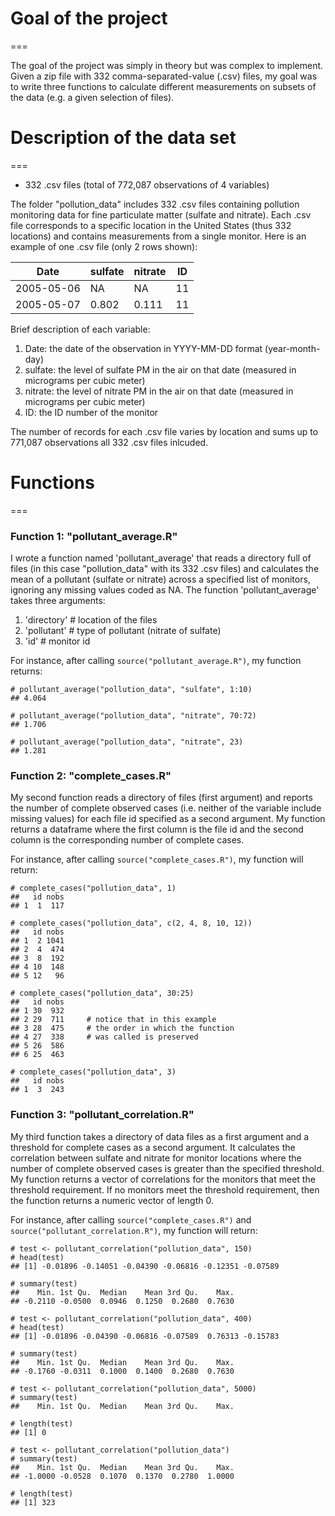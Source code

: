 # Goal of the project
===

The goal of the project was simply in theory but was complex to implement. Given a zip file with 332 comma-separated-value (.csv) files, my goal was to write three functions to calculate different measurements on subsets of the data (e.g. a given selection of files).
 

# Description of the data set
===

* 332 .csv files (total of 772,087 observations of 4 variables)
 
The folder "pollution_data" includes 332 .csv files containing pollution monitoring data for fine particulate matter (sulfate and nitrate). Each .csv file corresponds to a specific location in the United States (thus 332 locations) and contains measurements from a single monitor. Here is an example of one .csv file (only 2 rows shown):

Date| sulfate| nitrate| ID
-----|--------|--------|----
2005-05-06| NA| NA| 11
2005-05-07| 0.802| 0.111| 11

Brief description of each variable:
 
1. Date: the date of the observation in YYYY-MM-DD format (year-month-day)
2. sulfate: the level of sulfate PM in the air on that date (measured in micrograms per cubic meter)
3. nitrate: the level of nitrate PM in the air on that date (measured in micrograms per cubic meter)
4. ID: the ID number of the monitor


The number of records for each .csv file varies by location and sums up to 771,087 observations all 332 .csv files inlcuded.

# Functions
===
 
### Function 1: "pollutant_average.R"

I wrote a function named 'pollutant_average' that reads a directory full of files (in this case "pollution_data" with its 332 .csv files) and calculates the mean of a pollutant (sulfate or nitrate) across a specified list of monitors, ignoring any missing values coded as NA. The function 'pollutant_average' takes three arguments:

1. 'directory' # location of the files
2. 'pollutant' # type of pollutant (nitrate of sulfate)
3. 'id' # monitor id


For instance, after calling `source("pollutant_average.R")`, my function returns:

```
# pollutant_average("pollution_data", "sulfate", 1:10)
## 4.064

# pollutant_average("pollution_data", "nitrate", 70:72)
## 1.706

# pollutant_average("pollution_data", "nitrate", 23)
## 1.281
```



### Function 2: "complete_cases.R"

My second function reads a directory of files (first argument) and reports the number of complete observed cases (i.e. neither of the variable include missing values) for each file id specified as a second argument. My function returns a dataframe where the first column is the file id and the second column is the corresponding number of complete cases. 

For instance, after calling `source("complete_cases.R")`, my function will return:

```
# complete_cases("pollution_data", 1)
##   id nobs
## 1  1  117

# complete_cases("pollution_data", c(2, 4, 8, 10, 12))
##   id nobs
## 1  2 1041
## 2  4  474
## 3  8  192
## 4 10  148
## 5 12   96

# complete_cases("pollution_data", 30:25)
##   id nobs
## 1 30  932
## 2 29  711     # notice that in this example
## 3 28  475     # the order in which the function
## 4 27  338     # was called is preserved
## 5 26  586     
## 6 25  463

# complete_cases("pollution_data", 3)
##   id nobs
## 1  3  243
```


### Function 3: "pollutant_correlation.R"

My third function takes a directory of data files as a first argument and a threshold for complete cases as a second argument. It calculates the correlation between sulfate and nitrate for monitor locations where the number of complete observed cases is greater than the specified threshold. My function returns a vector of correlations for the monitors that meet the threshold requirement. If no monitors meet the threshold requirement, then the function returns a numeric vector of length 0.

For instance, after calling `source("complete_cases.R")` and `source("pollutant_correlation.R")`, my function will return:

```
# test <- pollutant_correlation("pollution_data", 150)
# head(test)
## [1] -0.01896 -0.14051 -0.04390 -0.06816 -0.12351 -0.07589

# summary(test)
##    Min. 1st Qu.  Median    Mean 3rd Qu.    Max. 
## -0.2110 -0.0500  0.0946  0.1250  0.2680  0.7630

# test <- pollutant_correlation("pollution_data", 400)
# head(test)
## [1] -0.01896 -0.04390 -0.06816 -0.07589  0.76313 -0.15783

# summary(test)
##    Min. 1st Qu.  Median    Mean 3rd Qu.    Max. 
## -0.1760 -0.0311  0.1000  0.1400  0.2680  0.7630

# test <- pollutant_correlation("pollution_data", 5000)
# summary(test)
##    Min. 1st Qu.  Median    Mean 3rd Qu.    Max. 

# length(test)
## [1] 0

# test <- pollutant_correlation("pollution_data")
# summary(test)
##    Min. 1st Qu.  Median    Mean 3rd Qu.    Max. 
## -1.0000 -0.0528  0.1070  0.1370  0.2780  1.0000

# length(test)
## [1] 323
```







